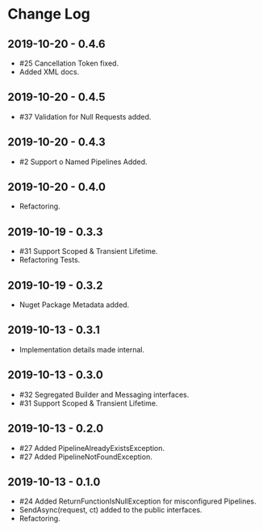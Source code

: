 # Change Log

## 2019-10-20 - 0.4.6

* #25 Cancellation Token fixed.
* Added XML docs.

## 2019-10-20 - 0.4.5

* #37 Validation for Null Requests added.

## 2019-10-20 - 0.4.3

* #2 Support o Named Pipelines Added.

## 2019-10-20 - 0.4.0

* Refactoring.

## 2019-10-19 - 0.3.3

* #31 Support Scoped & Transient Lifetime.
* Refactoring Tests.

## 2019-10-19 - 0.3.2

* Nuget Package Metadata added.

## 2019-10-13 - 0.3.1

* Implementation details made internal.

## 2019-10-13 - 0.3.0

* #32 Segregated Builder and Messaging interfaces.
* #31 Support Scoped & Transient Lifetime.

## 2019-10-13 - 0.2.0

* #27 Added PipelineAlreadyExistsException.
* #27 Added PipelineNotFoundException.

## 2019-10-13 - 0.1.0

* #24 Added ReturnFunctionIsNullException for misconfigured Pipelines.
* SendAsync(request, ct) added to the public interfaces.
* Refactoring.
